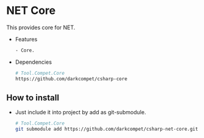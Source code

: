 # NET Core

This provides core for NET.

- Features

	```bash
	- Core.
	```

- Dependencies

	```bash
	# Tool.Compet.Core
	https://github.com/darkcompet/csharp-core
	```


## How to install

- Just include it into project by add as git-submodule.
	
	```bash
	# Tool.Compet.Core
	git submodule add https://github.com/darkcompet/csharp-net-core.git
	```
